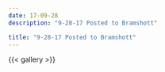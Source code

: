 ```yaml
---
date: 17-09-28
description: "9-28-17 Posted to Bramshott"

title: "9-28-17 Posted to Bramshott"
---
```

{{< gallery >}}

